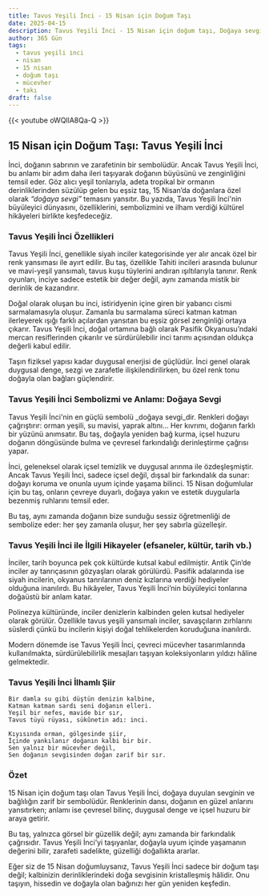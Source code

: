 ```yaml
---
title: Tavus Yeşili İnci - 15 Nisan için Doğum Taşı
date: 2025-04-15
description: Tavus Yeşili İnci - 15 Nisan için doğum taşı, Doğaya sevgi sembolü. Bu özel taşın derin anlamını öğrenin.
author: 365 Gün
tags:
  - tavus yeşili i̇nci
  - nisan
  - 15 nisan
  - doğum taşı
  - mücevher
  - takı
draft: false
---
```


{{< youtube oWQllA8Qa-Q >}}

## 15 Nisan için Doğum Taşı: Tavus Yeşili İnci

İnci, doğanın sabrının ve zarafetinin bir sembolüdür. Ancak Tavus Yeşili İnci, bu anlamı bir adım daha ileri taşıyarak doğanın büyüsünü ve zenginliğini temsil eder. Göz alıcı yeşil tonlarıyla, adeta tropikal bir ormanın derinliklerinden süzülüp gelen bu eşsiz taş, 15 Nisan’da doğanlara özel olarak _“doğaya sevgi”_ temasını yansıtır. Bu yazıda, Tavus Yeşili İnci'nin büyüleyici dünyasını, özelliklerini, sembolizmini ve ilham verdiği kültürel hikâyeleri birlikte keşfedeceğiz.

### Tavus Yeşili İnci Özellikleri

Tavus Yeşili İnci, genellikle siyah inciler kategorisinde yer alır ancak özel bir renk yansıması ile ayırt edilir. Bu taş, özellikle Tahiti incileri arasında bulunur ve mavi-yeşil yansımalı, tavus kuşu tüylerini andıran ışıltılarıyla tanınır. Renk oyunları, inciye sadece estetik bir değer değil, aynı zamanda mistik bir derinlik de kazandırır.

Doğal olarak oluşan bu inci, istiridyenin içine giren bir yabancı cismi sarmalamasıyla oluşur. Zamanla bu sarmalama süreci katman katman ilerleyerek ışığı farklı açılardan yansıtan bu eşsiz görsel zenginliği ortaya çıkarır. Tavus Yeşili İnci, doğal ortamına bağlı olarak Pasifik Okyanusu’ndaki mercan resiflerinden çıkarılır ve sürdürülebilir inci tarımı açısından oldukça değerli kabul edilir.

Taşın fiziksel yapısı kadar duygusal enerjisi de güçlüdür. İnci genel olarak duygusal denge, sezgi ve zarafetle ilişkilendirilirken, bu özel renk tonu doğayla olan bağları güçlendirir.

### Tavus Yeşili İnci Sembolizmi ve Anlamı: Doğaya Sevgi

Tavus Yeşili İnci'nin en güçlü sembolü _doğaya sevgi_dir. Renkleri doğayı çağrıştırır: orman yeşili, su mavisi, yaprak altını… Her kıvrımı, doğanın farklı bir yüzünü anımsatır. Bu taş, doğayla yeniden bağ kurma, içsel huzuru doğanın döngüsünde bulma ve çevresel farkındalığı derinleştirme çağrısı yapar.

İnci, geleneksel olarak içsel temizlik ve duygusal arınma ile özdeşleşmiştir. Ancak Tavus Yeşili İnci, sadece içsel değil, dışsal bir farkındalık da sunar: doğayı koruma ve onunla uyum içinde yaşama bilinci. 15 Nisan doğumlular için bu taş, onların çevreye duyarlı, doğaya yakın ve estetik duygularla bezenmiş ruhlarını temsil eder.

Bu taş, aynı zamanda doğanın bize sunduğu sessiz öğretmenliği de sembolize eder: her şey zamanla oluşur, her şey sabırla güzelleşir.

### Tavus Yeşili İnci ile İlgili Hikayeler (efsaneler, kültür, tarih vb.)

İnciler, tarih boyunca pek çok kültürde kutsal kabul edilmiştir. Antik Çin’de inciler ay tanrıçasının gözyaşları olarak görülürdü. Pasifik adalarında ise siyah incilerin, okyanus tanrılarının deniz kızlarına verdiği hediyeler olduğuna inanılırdı. Bu hikâyeler, Tavus Yeşili İnci’nin büyüleyici tonlarına doğaüstü bir anlam katar.

Polinezya kültüründe, inciler denizlerin kalbinden gelen kutsal hediyeler olarak görülür. Özellikle tavus yeşili yansımalı inciler, savaşçıların zırhlarını süslerdi çünkü bu incilerin kişiyi doğal tehlikelerden koruduğuna inanılırdı.

Modern dönemde ise Tavus Yeşili İnci, çevreci mücevher tasarımlarında kullanılmakta, sürdürülebilirlik mesajları taşıyan koleksiyonların yıldızı hâline gelmektedir.

### Tavus Yeşili İnci İlhamlı Şiir

```
Bir damla su gibi düştün denizin kalbine,  
Katman katman sardı seni doğanın elleri.  
Yeşil bir nefes, mavide bir sır,  
Tavus tüyü rüyası, sükûnetin adı: inci.

Kıyısında orman, gölgesinde şiir,  
İçinde yankılanır doğanın kalbi bir bir.  
Sen yalnız bir mücevher değil,  
Sen doğanın sevgisinden doğan zarif bir sır.  
```

### Özet

15 Nisan için doğum taşı olan Tavus Yeşili İnci, doğaya duyulan sevginin ve bağlılığın zarif bir sembolüdür. Renklerinin dansı, doğanın en güzel anlarını yansıtırken; anlamı ise çevresel bilinç, duygusal denge ve içsel huzuru bir araya getirir.

Bu taş, yalnızca görsel bir güzellik değil; aynı zamanda bir farkındalık çağrısıdır. Tavus Yeşili İnci’yi taşıyanlar, doğayla uyum içinde yaşamanın değerini bilir, zarafeti sadelikte, güzelliği doğallıkta ararlar.

Eğer siz de 15 Nisan doğumluysanız, Tavus Yeşili İnci sadece bir doğum taşı değil; kalbinizin derinliklerindeki doğa sevgisinin kristalleşmiş hâlidir. Onu taşıyın, hissedin ve doğayla olan bağınızı her gün yeniden keşfedin.